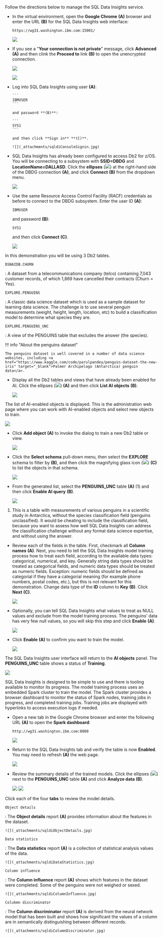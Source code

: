 Follow the directions below to manage the SQL Data Insights service.

- In the virtual environment, open the **Google Chrome** **(A)** browser and enter the URL **(B)** for the SQL Data Insights web interface:

    ```
    https://wg31.washington.ibm.com:15001/
    ```
    
    ![](_attachments/googleOpen.jpg)

- If you see a "**Your connection is not private**" message, click **Advanced** **(A)** and then clink the **Proceed to** link **(B)** to open the unencrypted connection.

     ![](_attachments/googleException.jpg)

     ![](_attachments/googleException2.jpg)

- Log into SQL Data Insights using user **(A)**:

      ```
      IBMUSER
      ```

      and password **(B)**:

      ```
      SYS1
      ```

      and then click **Sign in** **(C)**.

      ![](_attachments/sqldiConsoleSignin.jpg)

- SQL Data Insights has already been configured to access Db2 for z/OS. You will be connecting to a subsystem with **SSID=DBDG** and **LocationName=DALLASD**. Click the **ellipses** (![](_attachments/ellipses.png)) at the right-hand side of the DBDG connection **(A)**, and click **Connect** **(B)** from the dropdown menu.

     ![](_attachments/sqldiConnect.jpg)

- Use the same Resource Access Control Facility (RACF) credentials as before to connect to the DBDG subsystem. Enter the user ID **(A)**:
  
    ```
    IBMUSER
    ```
    
     and password **(B)**:
     
     ```
     SYS1
     ```
     
     and then click **Connect** **(C)**.

     ![](_attachments/sqldiLogin.jpg)

In this demonstration you will be using 3 Db2 tables.

`DSNAIDB.CHURN`

:   A dataset from a telecommunications company (telco) containing 7,043 customer records, of which 1,869 have cancelled their contracts (Churn = Yes).

`EXPLORE.PENGUINS`

:   A classic data science dataset which is used as a sample dataset for learning data science. The challenge is to use several penguin measurements (weight, height, length, location, etc) to build a classification model to determine what species they are.

`EXPLORE.PENGUINS_UNC`

:   A view of the PENGUINS table that excludes the answer (the species).

!!! info "About the penguins dataset"

    The penguins dataset is well covered in a number of data science websites, including <a href="https://www.kaggle.com/code/parulpandey/penguin-dataset-the-new-iris" target="_blank">Palmer Archipelago (Antarctica) penguin data</a>.

- Display all the Db2 tables and views that have already been enabled for AI. Click the ellipses (![](_attachments/ellipses.png)) **(A)** and then click **List AI objects** **(B)**.

    ![](_attachments/sqldiListAIObjects.jpg)

The list of AI-enabled objects is displayed. This is the administration web page where you can work with AI-enabled objects and select new objects to train.

![](_attachments/sqldiAllAIObjects.jpg)

- Click **Add object** **(A)** to invoke the dialog to train a new Db2 table or view.

    ![](_attachments/sqldiAddObject.jpg)

- Click the **Select schema** pull-down menu, then select the **EXPLORE** schema to filter by **(B)**, and then click the magnifying glass icon (![](_attachments/magnifyingGlass.png)) **(C)** to list the objects in that schema.

    ![](_attachments/sqldiExploreBy.jpg)

<div class="annotate" markdown> 

- From the generated list, select the **PENGUINS_UNC** table **(A)** (1) and then click **Enable AI query** **(B)**.
 
    ![](_attachments/sqldiEnableAIQuery.jpg)

</div>

1.  This is a table with measurements of various penguins in a scientific study in Antarctica, without the species classification field (penguins unclassified). It would be cheating to include the classification field, because you want to assess how well SQL Data Insights can address the classification challenge without any formal data science expertise, and without using the answer.

- Review each of the fields in the table. First, checkmark all **Column names** **(A)**. Next, you need to tell the SQL Data Insights model training process how to treat each field, according to the available data types: categorical, numerical, and key. Generally string data types should be treated as categorical fields, and numeric data types should be treated as numeric fields. Exception: numeric fields should be defined as categorial if they have a categorial meaning (for example phone numbers, postal codes, etc.), but this is not relevant for this demonstration. Change data type of the **ID** column to **Key** **(B)**. Click **Next** **(C)**.

    ![](_attachments/sqldiSelectColumns.jpg)

- Optionally, you can tell SQL Data Insights what values to treat as NULL values and exclude from the model training process. The penguins’ data has very few null values, so you will skip this step and click **Enable** **(A)**.

    ![](_attachments/sqldiEnableAIQuery2.jpg)

- Click **Enable** **(A)** to confirm you want to train the model.

    ![](_attachments/sqldiEnableConfirmation.jpg)

The SQL Data Insights user interface will return to the **AI objects** panel. The **PENGUINS_UNC** table shows a status of **Training**.

![](_attachments/sqldbTraningInProgress.jpg)

SQL Data Insights is designed to be simple to use and there is tooling available to monitor its progress. The model training process uses an embedded Spark cluster to train the model. The Spark cluster provides a browser dashboard to monitor the status of Spark nodes, training jobs in progress, and completed training jobs. Training jobs are displayed with hyperlinks to access execution logs if needed.

- Open a new tab in the Google Chrome browser and enter the following URL **(A)** to open the **Spark dashboard**: 

    ```
    http://wg31.washington.ibm.com:8080
    ```

    ![](_attachments/openSparkdashboard.jpg)

- Return to the SQL Data Insights tab and verify the table is now **Enabled**. You may need to refresh **(A)** the web page.

    ![](_attachments/sqldiRefreshBrowser.jpg)

- Review the summary details of the trained models. Click the ellipses (![](_attachments/ellipses.png)) next to the **PENGUINS_UNC** table **(A)** and click **Analyze data** **(B)**.

    ![](_attachments/sqldiSummaryDetails.jpg)
    ![](_attachments/sqldiSummaryDetailAnalyze.jpg)

Click each of the four **tabs** to review the model details.

`Object details`

:   The **Object details** report **(A)** provides information about the features in the dataset.

    ![](_attachments/sqldiObjectDetails.jpg)

`Data statistics`

:   The **Data statistics** report **(A)** is a collection of statistical analysis values of the data.

    ![](_attachments/sqldiDataStatistics.jpg)

`Column influence`

:   The **Column influence** report **(A)** shows which features in the dataset were completed. Some of the penguins were not weighed or sexed.

    ![](_attachments/sqldiColumnInfluence.jpg)

`Colukmn discriminator`

:   The **Column discriminator** report **(A)** is derived from the neural network model that has been built and shows how significant the values of a column are in semantically distinguishing between different records.

    ![](_attachments/sqldiColumnDiscriminator.jpg)

